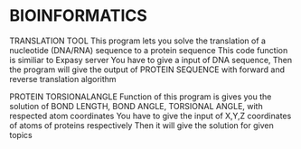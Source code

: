 # BIOINFORMATICS
TRANSLATION TOOL
This program lets you solve the translation of a nucleotide (DNA/RNA) sequence to a protein sequence
This code function is similiar to Expasy server 
You have to give a input of DNA sequence, Then the program will give the output of PROTEIN SEQUENCE with forward and reverse translation algorithm

PROTEIN TORSIONALANGLE
Function of this program is gives you the solution of BOND LENGTH, BOND ANGLE, TORSIONAL ANGLE, with respected atom coordinates 
You have to give the input of X,Y,Z coordinates of atoms of proteins respectively
Then it will give the solution for given topics
